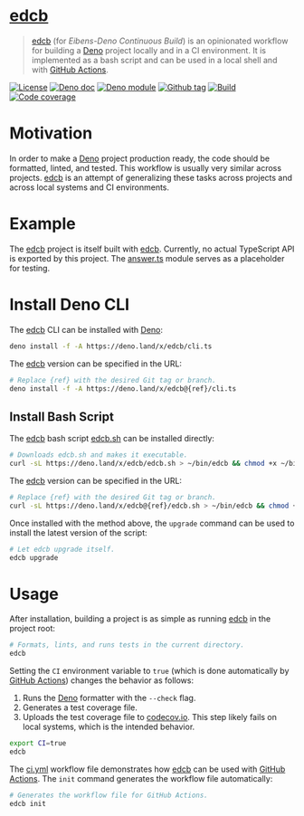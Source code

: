 # [edcb]

> [edcb] (for _Eibens-Deno Continuous Build_) is an opinionated workflow for
> building a [Deno] project locally and in a CI environment. It is implemented
> as a bash script and can be used in a local shell and with [GitHub Actions].

[![License][license-shield]](LICENSE) [![Deno doc][deno-doc-shield]][deno-doc]
[![Deno module][deno-land-shield]][deno-land]
[![Github tag][github-shield]][github] [![Build][build-shield]][build]
[![Code coverage][coverage-shield]][coverage]

# Motivation

In order to make a [Deno] project production ready, the code should be
formatted, linted, and tested. This workflow is usually very similar across
projects. [edcb] is an attempt of generalizing these tasks across projects and
across local systems and CI environments.

# Example

The [edcb] project is itself built with [edcb]. Currently, no actual TypeScript
API is exported by this project. The [answer.ts] module serves as a placeholder
for testing.

# Install Deno CLI

The [edcb] CLI can be installed with [Deno]:

```sh
deno install -f -A https://deno.land/x/edcb/cli.ts
```

The [edcb] version can be specified in the URL:

```sh
# Replace {ref} with the desired Git tag or branch.
deno install -f -A https://deno.land/x/edcb@{ref}/cli.ts
```

## Install Bash Script

The [edcb] bash script [edcb.sh] can be installed directly:

```sh
# Downloads edcb.sh and makes it executable.
curl -sL https://deno.land/x/edcb/edcb.sh > ~/bin/edcb && chmod +x ~/bin/edcb
```

The [edcb] version can be specified in the URL:

```sh
# Replace {ref} with the desired Git tag or branch.
curl -sL https://deno.land/x/edcb@{ref}/edcb.sh > ~/bin/edcb && chmod +x ~/bin/edcb
```

Once installed with the method above, the `upgrade` command can be used to
install the latest version of the script:

```sh
# Let edcb upgrade itself.
edcb upgrade
```

# Usage

After installation, building a project is as simple as running [edcb] in the
project root:

```sh
# Formats, lints, and runs tests in the current directory.
edcb
```

Setting the `CI` environment variable to `true` (which is done automatically by
[GitHub Actions]) changes the behavior as follows:

1. Runs the [Deno] formatter with the `--check` flag.
2. Generates a test coverage file.
3. Uploads the test coverage file to [codecov.io]. This step likely fails on
   local systems, which is the intended behavior.

```sh
export CI=true
edcb
```

The [ci.yml](.github/workflows/ci.yml) workflow file demonstrates how [edcb] can
be used with [GitHub Actions]. The `init` command generates the workflow file
automatically:

```sh
# Generates the workflow file for GitHub Actions.
edcb init
```

[edcb]: #
[Deno]: https://deno.land
[GitHub Actions]: https://github.com/features/actions
[codecov.io]: https://codecov.io
[edcb.sh]: edcb.sh
[answer.ts]: answer.ts

<!-- badges -->

[github]: https://github.com/eibens/edcb
[github-shield]: https://img.shields.io/github/v/tag/eibens/edcb?label&logo=github
[coverage-shield]: https://img.shields.io/codecov/c/github/eibens/edcb?logo=codecov&label
[license-shield]: https://img.shields.io/github/license/eibens/edcb?color=informational
[coverage]: https://codecov.io/gh/eibens/edcb
[build]: https://github.com/eibens/edcb/actions/workflows/ci.yml
[build-shield]: https://img.shields.io/github/workflow/status/eibens/edcb/ci?logo=github&label
[deno-doc]: https://doc.deno.land/https/deno.land/x/edcb/example.ts
[deno-doc-shield]: https://img.shields.io/badge/doc-informational?logo=deno
[deno-land]: https://deno.land/x/edcb
[deno-land-shield]: https://img.shields.io/badge/x/edcb-informational?logo=deno&label
